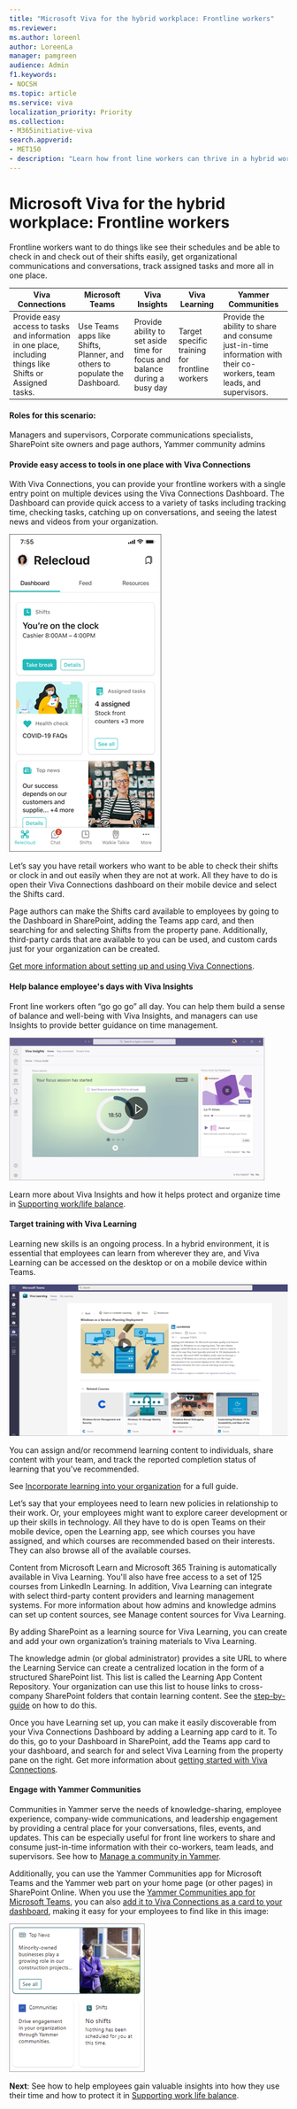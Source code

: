 ```yaml
---
title: "Microsoft Viva for the hybrid workplace: Frontline workers"
ms.reviewer: 
ms.author: loreenl
author: LoreenLa
manager: pamgreen
audience: Admin
f1.keywords:
- NOCSH
ms.topic: article
ms.service: viva
localization_priority: Priority
ms.collection:  
- M365initiative-viva
search.appverid:
- MET150
- description: "Learn how front line workers can thrive in a hybrid workplace with Microsoft Viva."
---
```


# Microsoft Viva for the hybrid workplace: Frontline workers
Frontline workers want to do things like see their schedules and be able to check in and check out of their shifts easily, get organizational communications and conversations, track assigned tasks and more all in one place.

| Viva Connections | Microsoft Teams | Viva Insights | Viva Learning | Yammer Communities |
| ---|---|---|---|---|
 | Provide easy access to tasks and information in one place, including things like Shifts or Assigned tasks. | Use Teams apps like Shifts, Planner, and others to populate the Dashboard. | Provide ability to set aside time for focus and balance during a busy day | Target specific training for frontline workers | Provide the ability to share and consume just-in-time information with their co-workers, team leads, and supervisors.

#### Roles for this scenario:
Managers and supervisors, Corporate communications specialists, SharePoint site owners and page authors, Yammer community admins

#### Provide easy access to tools in one place with Viva Connections

With Viva Connections, you can provide your frontline workers with a single entry point on multiple devices using the Viva Connections Dashboard. The Dashboard can provide quick access to a variety of tasks including tracking time, checking tasks, catching up on conversations, and seeing the latest news and videos from your organization.

![Dashboard](../media/connections/dashboard-frontline.png) 

Let’s say you have retail workers who want to be able to check their shifts or clock in and out easily when they are not at work. All they have to do is open their Viva Connections dashboard on their mobile device and select the Shifts card.

Page authors can make the Shifts card available to employees by going to the Dashboard in SharePoint, adding the Teams app card, and then searching for and selecting Shifts from the property pane. Additionally, third-party cards that are available to you can be used, and custom cards just for your organization can be created.

[Get more information about setting up and using Viva Connections](/Viva/connections/guide-to-setting-up-viva-connections.md).

#### Help balance employee's days with Viva Insights
Front line workers often “go go go” all day. You can help them build a sense of balance and well-being with Viva Insights, and managers can use Insights to provide better guidance on time management.

![Viva Insights](../media/insights.png)

Learn more about Viva Insights and how it helps protect and organize time in [Supporting work/life balance](/Viva/solutions/viva-work-life-balance).

#### Target training with Viva Learning
Learning new skills is an ongoing process. In a hybrid environment, it is essential that employees can learn from wherever they are, and Viva Learning can be accessed on the desktop or on a mobile device within Teams.

![Learning](../media/learning.png)

You can assign and/or recommend learning content to individuals, share content with your team, and track the reported completion status of learning that you've recommended.

See [Incorporate learning into your organization](/viva/solutions/incorporate-learning.md) for a full guide.

Let’s say that your employees need to learn new policies in relationship to their work. Or, your employees might want to explore career development or up their skills in technology. All they have to do is open Teams on their mobile device, open the Learning app, see which courses you have assigned, and which courses are recommended based on their interests. They can also browse all of the available courses.

Content from Microsoft Learn and Microsoft 365 Training is automatically available in Viva Learning. You'll also have free access to a set of 125 courses from LinkedIn Learning. In addition, Viva Learning can integrate with select third-party content providers and learning management systems. For more information about how admins and knowledge admins can set up content sources, see Manage content sources for Viva Learning.

By adding SharePoint as a learning source for Viva Learning, you can create and add your own organization’s training materials to Viva Learning. 

The knowledge admin (or global administrator) provides a site URL to where the Learning Service can create a centralized location in the form of a structured SharePoint list. This list is called the Learning App Content Repository. Your organization can use this list to house links to cross-company SharePoint folders that contain learning content. See the [step-by-guide](/viva/learning/configure-sharepoint-content-source) on how to do this.

Once you have Learning set up, you can make it easily discoverable from your Viva Connections Dashboard by adding a Learning app card to it. To do this, go to your Dashboard in SharePoint, add the Teams app card to your dashboard, and search for and select Viva Learning from the property pane on the right. Get more information about [getting started with Viva Connections](/Viva/connections/guide-to-setting-up-viva-connections.md).

#### Engage with Yammer Communities
Communities in Yammer serve the needs of knowledge-sharing, employee experience, company-wide communications, and leadership engagement by providing a central place for your conversations, files, events, and updates. This can be especially useful for front line workers to share and consume just-in-time information with their co-workers, team leads, and supervisors. See how to [Manage a community in Yammer](https://support.microsoft.com/office/manage-yammer-community-members-75253554-d0f3-4148-b835-e6a9a8a0c294).

Additionally, you can use the Yammer Communities app for Microsoft Teams and the Yammer web part on your home page (or other pages) in SharePoint Online.
When you use the [Yammer Communities app for Microsoft Teams](https://support.microsoft.com/office/use-the-yammer-communities-app-for-microsoft-teams-930c86f1-e1e2-4e45-a66a-ce8faca71a21), you can also [add it to Viva Connections as a card to your dashboard](/viva/connections/create-dashboard), making it easy for your employees to find like in this image:

![Yammer communities card](../media/yammer-communities-card.png)


**Next**: See how to help employees gain valuable insights into how they use their time and how to protect it in [Supporting work life balance](/Viva/solutions/viva-work-life-balance).